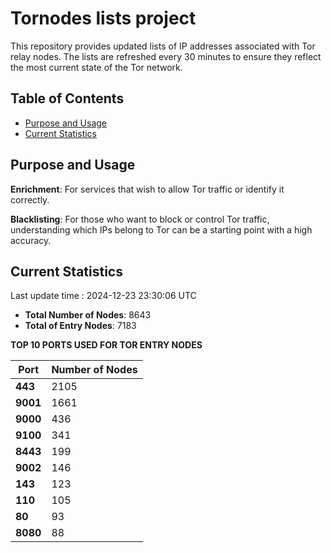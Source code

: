 # Tornodes lists project

This repository provides updated lists of IP addresses associated with Tor relay nodes. The lists are refreshed every 30 minutes to ensure they reflect the most current state of the Tor network.

## Table of Contents

- [Purpose and Usage](#purpose-and-usage)
- [Current Statistics](#current-statistics)


## Purpose and Usage

**Enrichment**: For services that wish to allow Tor traffic or identify it correctly.

**Blacklisting**: For those who want to block or control Tor traffic, understanding which IPs belong to Tor can be a starting point with a high accuracy.

## Current Statistics

Last update time : 2024-12-23 23:30:06 UTC

- **Total Number of Nodes**: 8643
- **Total of Entry Nodes**: 7183

**TOP 10 PORTS USED FOR TOR ENTRY NODES**

| **Port** | **Number of Nodes** |
|------|-----------------|
| **443**   | 2105  |
| **9001**   | 1661  |
| **9000**   | 436  |
| **9100**   | 341  |
| **8443**   | 199  |
| **9002**   | 146  |
| **143**   | 123  |
| **110**   | 105  |
| **80**   | 93  |
| **8080**   | 88  |

